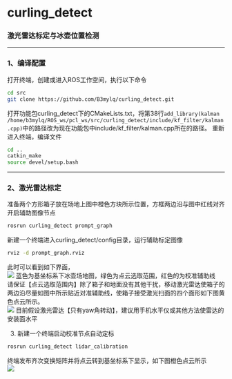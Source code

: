 # curling_detect

### 激光雷达标定与冰壶位置检测
---
### 1、编译配置
打开终端，创建或进入ROS工作空间，执行以下命令
```bash
cd src
git clone https://github.com/B3mylq/curling_detect.git
```
打开功能包curling_detect下的CMakeLists.txt，将第38行`add_library(kalman /home/b3mylq/ROS_ws/pcl_ws/src/curling_detect/include/kf_filter/kalman.cpp)`中的路径改为现在功能包中include/kf_filter/kalman.cpp所在的路径。
重新进入终端，编译文件
```bash
cd ..
catkin_make
source devel/setup.bash
```
---
### 2、激光雷达标定
准备两个方形箱子放在场地上图中橙色方块所示位置，方框两边沿与图中红线对齐\
开启辅助图像节点
```bash
rosrun curling_detect prompt_graph
```
新建一个终端进入curling_detect/config目录，运行辅助标定图像
```bash
rviz -d prompt_graph.rviz
```
此时可以看到如下界面，\
![](/src/curling_detect/img/promtp_graph.png)
蓝色为基坐标系下冰壶场地图，绿色为点云选取范围，红色的为校准辅助线\
请保证【点云选取范围内】除了箱子和地面没有其他干扰，移动激光雷达使箱子的两边沿尽量如图中所示贴近对准辅助线，使箱子接受激光扫面的四个面形如下图黄色点云所示。\
![](/src/curling_detect/img/calibrate_example01.png)
目前假设激光雷达【只有yaw角转动】，建议用手机水平仪或其他方法使雷达的安装面水平

3. 新建一个终端启动校准节点自动定标
```bash
rosrun curling_detect lidar_calibration
```
终端发布齐次变换矩阵并将点云转到基坐标系下显示，如下图橙色点云所示\
![](/src/curling_detect/img/calibrate_example02.png)